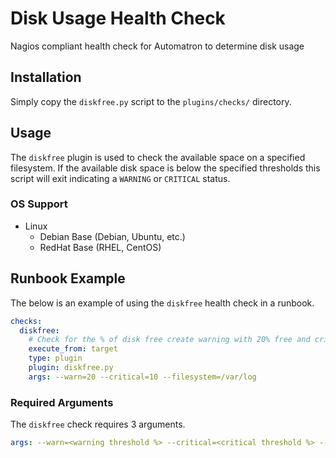 # Disk Usage Health Check

Nagios compliant health check for Automatron to determine disk usage

## Installation

Simply copy the `diskfree.py` script to the `plugins/checks/` directory.

## Usage

The `diskfree` plugin is used to check the available space on a specified filesystem. If the available disk space is below the specified thresholds this script will exit indicating a `WARNING` or `CRITICAL` status.

### OS Support

  * Linux
    * Debian Base (Debian, Ubuntu, etc.)
    * RedHat Base (RHEL, CentOS)

## Runbook Example

The below is an example of using the `diskfree` health check in a runbook.

```yaml
checks:
  diskfree:
    # Check for the % of disk free create warning with 20% free and critical for 10% free
    execute_from: target
    type: plugin
    plugin: diskfree.py
    args: --warn=20 --critical=10 --filesystem=/var/log
```

### Required Arguments

The `diskfree` check requires 3 arguments.

```yaml
args: --warn=<warning threshold %> --critical=<critical threshold %> --filesystem=<filesystem to check>
```

